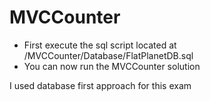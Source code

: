 # MVCCounter

* First execute the sql script located at /MVCCounter/Database/FlatPlanetDB.sql
* You can now run the MVCCounter solution

I used database first approach for this exam